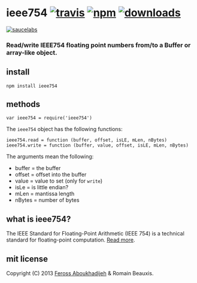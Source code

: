 # ieee754 [![travis][travis-image]][travis-url] [![npm][npm-image]][npm-url] [![downloads][downloads-image]][npm-url]

[![saucelabs][saucelabs-image]][saucelabs-url]

[travis-image]: https://img.shields.io/travis/feross/ieee754.svg?style=flat
[travis-url]: https://travis-ci.org/feross/ieee754
[npm-image]: https://img.shields.io/npm/v/ieee754.svg?style=flat
[npm-url]: https://npmjs.org/package/ieee754
[downloads-image]: https://img.shields.io/npm/dm/ieee754.svg?style=flat
[saucelabs-image]: https://saucelabs.com/browser-matrix/ieee754.svg
[saucelabs-url]: https://saucelabs.com/u/ieee754

### Read/write IEEE754 floating point numbers from/to a Buffer or array-like object.

## install

```
npm install ieee754
```

## methods

`var ieee754 = require('ieee754')`

The `ieee754` object has the following functions:

```
ieee754.read = function (buffer, offset, isLE, mLen, nBytes)
ieee754.write = function (buffer, value, offset, isLE, mLen, nBytes)
```

The arguments mean the following:

- buffer = the buffer
- offset = offset into the buffer
- value = value to set (only for `write`)
- isLe = is little endian?
- mLen = mantissa length
- nBytes = number of bytes

## what is ieee754?

The IEEE Standard for Floating-Point Arithmetic (IEEE 754) is a technical standard for floating-point computation. [Read more](//en.wikipedia.org/wiki/IEEE_floating_point).

## mit license

Copyright (C) 2013 [Feross Aboukhadijeh](//feross.org) & Romain Beauxis.
